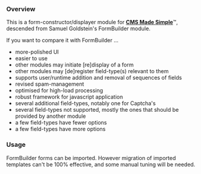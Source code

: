 ### Overview

This is a form-constructor/displayer module for <a href="http://www.cmsmadesimple.org"><strong>CMS Made Simple</strong></a>&#8482;, descended from Samuel Goldstein's FormBuilder module.

If you want to compare it with FormBuilder ...

* more-polished UI
* easier to use
* other modules may initiate [re]display of a form
* other modules may [de]register field-type(s) relevant to them
* supports user/runtime addition and removal of sequences of fields
* revised spam-management
* optimised for high-load processing
* robust framework for javascript application
* several additional field-types, notably one for Captcha's
* several field-types not supported, mostly the ones that should be provided by another module
* a few field-types have fewer options
* a few field-types have more options

### Usage

FormBuilder forms can be imported. However migration of imported templates can't be 100% effective, and some manual tuning will be needed.
